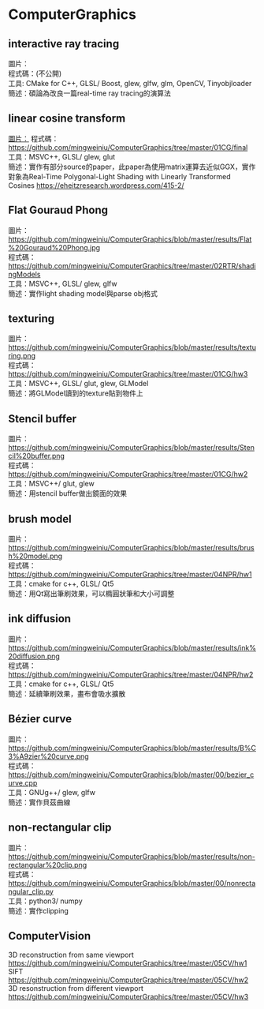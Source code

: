 # ComputerGraphics  
  
## interactive ray tracing  
圖片：  
程式碼：(不公開)  
工具: CMake for C++, GLSL/ Boost, glew, glfw, glm, OpenCV, Tinyobjloader  
簡述：碩論為改良一篇real-time ray tracing的演算法  
  
## linear cosine transform  
[圖片：](https://github.com/mingweiniu/ComputerGraphics/blob/master/results/LTC.png)
程式碼：https://github.com/mingweiniu/ComputerGraphics/tree/master/01CG/final  
工具：MSVC++, GLSL/ glew, glut  
簡述：實作有部分source的paper，此paper為使用matrix運算去近似GGX，實作對象為Real-Time Polygonal-Light Shading with Linearly Transformed Cosines https://eheitzresearch.wordpress.com/415-2/  
  
## Flat Gouraud Phong  
圖片：https://github.com/mingweiniu/ComputerGraphics/blob/master/results/Flat%20Gouraud%20Phong.jpg  
程式碼：https://github.com/mingweiniu/ComputerGraphics/tree/master/02RTR/shadingModels  
工具：MSVC++, GLSL/ glew, glfw   
簡述：實作light shading model與parse obj格式  
  
## texturing  
圖片：https://github.com/mingweiniu/ComputerGraphics/blob/master/results/texturing.png  
程式碼：https://github.com/mingweiniu/ComputerGraphics/tree/master/01CG/hw3  
工具：MSVC++, GLSL/ glut, glew, GLModel  
簡述：將GLModel讀到的texture貼到物件上  
  
## Stencil buffer  
圖片：https://github.com/mingweiniu/ComputerGraphics/blob/master/results/Stencil%20buffer.png  
程式碼：https://github.com/mingweiniu/ComputerGraphics/tree/master/01CG/hw2  
工具：MSVC++/ glut, glew  
簡述：用stencil buffer做出鏡面的效果  
  
## brush model  
圖片：https://github.com/mingweiniu/ComputerGraphics/blob/master/results/brush%20model.png  
程式碼：https://github.com/mingweiniu/ComputerGraphics/tree/master/04NPR/hw1  
工具：cmake for c++, GLSL/ Qt5   
簡述：用Qt寫出筆刷效果，可以橢圓狀筆和大小可調整  
  
## ink diffusion   
圖片：https://github.com/mingweiniu/ComputerGraphics/blob/master/results/ink%20diffusion.png  
程式碼：https://github.com/mingweiniu/ComputerGraphics/tree/master/04NPR/hw2  
工具：cmake for c++, GLSL/ Qt5   
簡述：延續筆刷效果，畫布會吸水擴散  
  
## Bézier curve  
圖片：https://github.com/mingweiniu/ComputerGraphics/blob/master/results/B%C3%A9zier%20curve.png  
程式碼：https://github.com/mingweiniu/ComputerGraphics/blob/master/00/bezier_curve.cpp  
工具：GNUg++/ glew, glfw  
簡述：實作貝茲曲線  
  
## non-rectangular clip  
圖片：https://github.com/mingweiniu/ComputerGraphics/blob/master/results/non-rectangular%20clip.png  
程式碼：https://github.com/mingweiniu/ComputerGraphics/blob/master/00/nonrectangular_clip.py  
工具：python3/ numpy  
簡述：實作clipping  
  
## ComputerVision   
3D reconstruction from same viewport  
https://github.com/mingweiniu/ComputerGraphics/tree/master/05CV/hw1  
SIFT  
https://github.com/mingweiniu/ComputerGraphics/tree/master/05CV/hw2  
3D resonstruction from different viewport  
https://github.com/mingweiniu/ComputerGraphics/tree/master/05CV/hw3    

